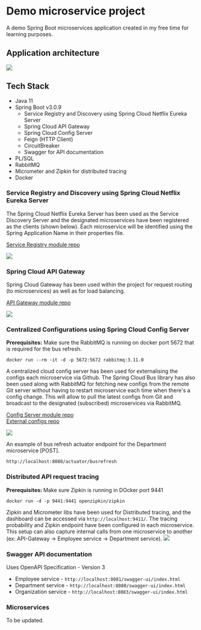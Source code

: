 # Demo microservice project

A demo Spring Boot microservices application created in my free time for learning purposes.


## Application architecture

![](https://i.imgur.com/m2ZvRya.png)

## Tech Stack
- Java 11
- Spring Boot v3.0.9
  - Service Registry and Discovery using Spring Cloud Netflix Eureka Server
  - Spring Cloud API Gateway
  - Spring Cloud Config Server
  - Feign (HTTP Client)
  - CircuitBreaker
  - Swagger for API documentation
- PL/SQL
- RabbitMQ
- Micrometer and Zipkin for distributed tracing
- Docker


### Service Registry and Discovery using Spring Cloud Netflix Eureka Server
The Spring Cloud Netflix Eureka Server has been used as the Service Discovery Server and the designated microservices have been registered as the clients (shown below). 
Each microservice will be identified using the Spring Application Name in their properties file.

[Service Registry module repo](https://github.com/Yrol/demo-microservices-2/tree/master/service-registry)

![](https://i.imgur.com/B9kJmm6.png)



### Spring Cloud API Gateway
Spring Cloud Gateway has been used within the project for request routing (to microservices) as well as for load balancing.

[API Gateway module repo](https://github.com/Yrol/demo-microservices-2/tree/master/api-gateway)

![](https://i.imgur.com/xIItoXb.png)


### Centralized Configurations using Spring Cloud Config Server

<strong>Prerequisites:</strong> Make sure the RabbitMQ is running on docker port 5672
that is required for the bus refresh.

```aidl
docker run --rm -it -d -p 5672:5672 rabbitmq:3.11.0
```

A centralized cloud config server has been used for externalising the configs each microservice via Github.
The Spring Cloud Bus library has also been used along with RabbitMQ for fetching new configs from the remote Git server 
without having to restart microservice each time when there's a config change. This will allow to pull the latest configs from Git and broadcast to 
the designated (subscribed) microservices via RabbitMQ.

[Config Server module repo](https://github.com/Yrol/demo-microservices-2/tree/master/config-server)<br/>
[External configs repo](https://github.com/Yrol/demo-microservices-2-configs)


![](https://i.imgur.com/nJFhcpf.png)

An example of bus refresh actuator endpoint for the Department microservice [POST].
```aidl
http://localhost:8080/actuator/busrefresh
```



### Distributed API request tracing

<Strong>Prerequisites: </strong>Make sure Zipkin is running in DOcker port 9441

```aidl
docker run -d -p 9441:9441 openzipkin/zipkin
```

Zipkin and Micrometer libs have been used for Distributed tracing, and the dashboard can be accessed via `http://localhost:9411/`. 
The tracing probability and Zipkin endpoint have been configured in each microservice. 
This setup can also capture internal calls from one microservice to another (ex: API-Gateway -> Employee service -> Department service).
![](https://i.imgur.com/Y2K1E42.png)

### Swagger API documentation
Uses OpenAPI Specification - Version 3
- Employee service - `http://localhost:8081/swagger-ui/index.html`
- Department service - `http://localhost:8080/swagger-ui/index.html`
- Organization service - `http://localhost:8083/swagger-ui/index.html`

### Microservices
To be updated.

